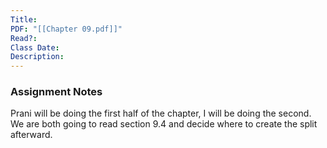 ```yaml
---
Title: 
PDF: "[[Chapter 09.pdf]]"
Read?: 
Class Date: 
Description:
---
```

### Assignment Notes
Prani will be doing the first half of the chapter, I will be doing the second. We are both going to read section 9.4 and decide where to create the split afterward.